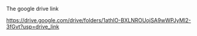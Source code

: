 The google drive link

https://drive.google.com/drive/folders/1athlO-BXLNROUojSA9wWPJyMl2-3fGvt?usp=drive_link
